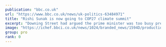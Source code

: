 ```yaml
---
publication: "bbc.co.uk"
url: "https://www.bbc.co.uk/news/uk-politics-63484971"
title: "Rishi Sunak is now going to COP27 climate summit"
excerpt: "Downing Street had argued the prime minister was too busy preparing for the budget."
image: "https://ichef.bbci.co.uk/news/1024/branded_news/1594D/production/_127479388_rsunak-index-reuters.jpg"
group: pro
rank: 0
---
```

